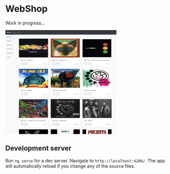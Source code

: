 # WebShop

Work in progress...

<img src="webShop.png" width="350">

## Development server

Run `ng serve` for a dev server. Navigate to `http://localhost:4200/`. The app will automatically reload if you change any of the source files.

